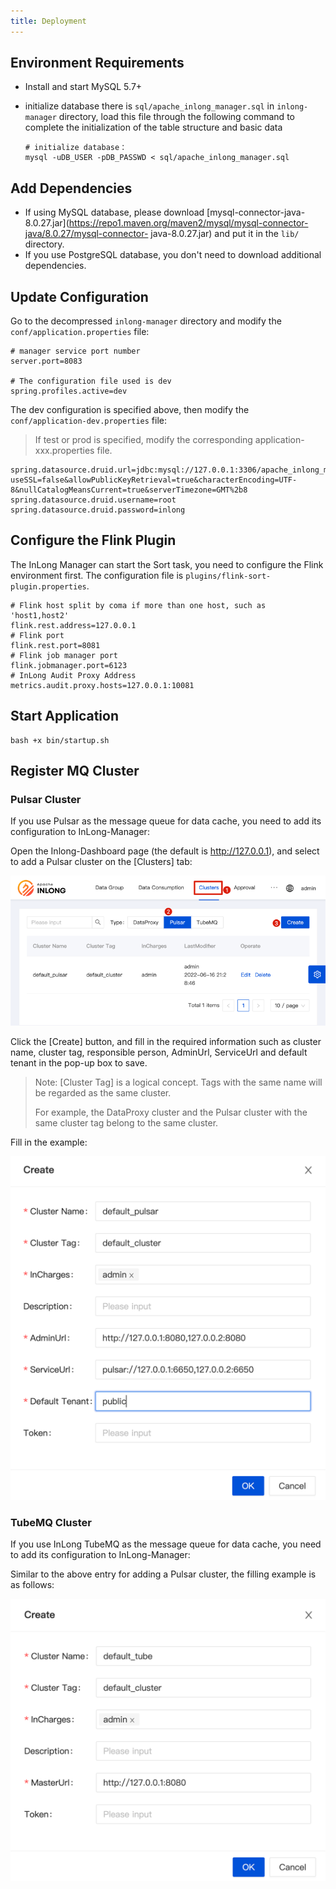 ```yaml
---
title: Deployment
---
```


## Environment Requirements

- Install and start MySQL 5.7+
- initialize database
  there is `sql/apache_inlong_manager.sql` in `inlong-manager` directory, load this file through the
  following command to complete the initialization of the table structure and basic data

  ```shell
  # initialize database：
  mysql -uDB_USER -pDB_PASSWD < sql/apache_inlong_manager.sql
  ```

## Add Dependencies

- If using MySQL database, please download [mysql-connector-java-8.0.27.jar](https://repo1.maven.org/maven2/mysql/mysql-connector-java/8.0.27/mysql-connector- java-8.0.27.jar) and put it in the `lib/` directory.
- If you use PostgreSQL database, you don't need to download additional dependencies.

## Update Configuration

Go to the decompressed `inlong-manager` directory and modify the `conf/application.properties` file:

```properties
# manager service port number
server.port=8083

# The configuration file used is dev
spring.profiles.active=dev
```

The dev configuration is specified above, then modify the `conf/application-dev.properties` file:
> If test or prod is specified, modify the corresponding application-xxx.properties file.

```properties
spring.datasource.druid.url=jdbc:mysql://127.0.0.1:3306/apache_inlong_manager?useSSL=false&allowPublicKeyRetrieval=true&characterEncoding=UTF-8&nullCatalogMeansCurrent=true&serverTimezone=GMT%2b8
spring.datasource.druid.username=root
spring.datasource.druid.password=inlong
```

## Configure the Flink Plugin

The InLong Manager can start the Sort task, you need to configure the Flink environment first. The configuration file is `plugins/flink-sort-plugin.properties`.

```properties
# Flink host split by coma if more than one host, such as 'host1,host2'
flink.rest.address=127.0.0.1
# Flink port
flink.rest.port=8081
# Flink job manager port
flink.jobmanager.port=6123
# InLong Audit Proxy Address
metrics.audit.proxy.hosts=127.0.0.1:10081
```

## Start Application

```shell
bash +x bin/startup.sh
```

## Register MQ Cluster

### Pulsar Cluster

If you use Pulsar as the message queue for data cache, you need to add its configuration to InLong-Manager:

Open the Inlong-Dashboard page (the default is <http://127.0.0.1>), and select to add a Pulsar cluster on the [Clusters] tab:

![](img/pulsar_cluster.png)

Click the [Create] button, and fill in the required information such as cluster name, cluster tag, responsible person, AdminUrl, ServiceUrl and default tenant in the pop-up box to save.

> Note: [Cluster Tag] is a logical concept. Tags with the same name will be regarded as the same cluster.
>
> For example, the DataProxy cluster and the Pulsar cluster with the same cluster tag belong to the same cluster.

Fill in the example:

![](img/pulsar_cluster_save.png)

### TubeMQ Cluster

If you use InLong TubeMQ as the message queue for data cache, you need to add its configuration to InLong-Manager:

Similar to the above entry for adding a Pulsar cluster, the filling example is as follows:

![](img/tube_cluster_save.png)

